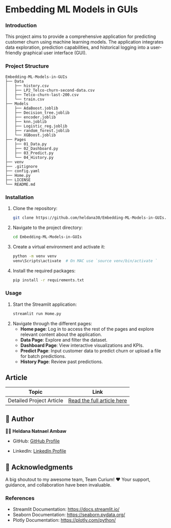 # Embedding ML Models in GUIs

### Introduction

This project aims to provide a comprehensive application for predicting customer churn using machine learning models. The application integrates data exploration, prediction capabilities, and historical logging into a user-friendly graphical user interface (GUI).

### Project Structure

```
Embedding-ML-Models-in-GUIs
├── Data
│   ├── history.csv
│   ├── LP2_Telco-churn-second-data.csv
│   ├── Telco-churn-last-200.csv
│   └── train.csv
├── Models
│   ├── AdaBoost.joblib
│   ├── Decision_tree.joblib
│   ├── encoder.joblib
│   ├── knn.joblib
│   ├── Logistic_reg.joblib
│   ├── random_forest.joblib
│   └── XGBoost.joblib
├── Pages
│   ├── 01_Data.py
│   ├── 02_Dashboard.py
│   ├── 03_Predict.py
│   └── 04_History.py
├── venv
├── .gitignore
├── config.yaml
├── Home.py
├── LICENSE
└── README.md
```

### Installation

1. Clone the repository:
   ```bash
   git clone https://github.com/heldana30/Embedding-ML-Models-in-GUIs.git
   ```
2. Navigate to the project directory:
   ```bash
   cd Embedding-ML-Models-in-GUIs
   ```
3. Create a virtual environment and activate it:
   ```bash
   python -m venv venv
   venv\Scripts\activate  # On MAC use `source venv/bin/activate `
   
   ```
4. Install the required packages:
   ```bash
   pip install -r requirements.txt
   ```

### Usage

1. Start the Streamlit application:
   ```bash
   streamlit run Home.py
   ```
2. Navigate through the different pages:
   - **Home page**: Log in to access the rest of the pages and explore relevant content about the application.
   - **Data Page**: Explore and filter the dataset.
   - **Dashboard Page**: View interactive visualizations and KPIs.
   - **Predict Page**: Input customer data to predict churn or upload a file for batch predictions.
   - **History Page**: Review past predictions.

## Article

| Topic                    | Link                                      |
|--------------------------|-------------------------------------------|
| Detailed Project Article | [Read the full article here](https://medium.com/@nheldana8/) |


## 👥 Author <a name="authors"></a>

👩‍💻 **Heldana Natnael Ambaw**

- GitHub: [GitHub Profile](https://github.com/heldana30)

- LinkedIn: [LinkedIn Profile](https://www.linkedin.com/in/heldana-n/)

## 🙏 Acknowledgments <a name="acknowledgements"></a>

A big shoutout to my awesome team, Team Curium! ♥
Your support, guidance, and collaboration have been invaluable.


### References

- Streamlit Documentation: https://docs.streamlit.io/
- Seaborn Documentation: https://seaborn.pydata.org/
- Plotly Documentation: https://plotly.com/python/
